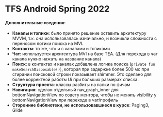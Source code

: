 # TFS Android Spring 2022

#### Дополнительные сведения:

- **Каналы и топики**: было принято решение оставить архитектуру MVVM, т.к. она использовалась изначально, и возникли сложности с переносом логики поиска на MVI. 
- **Контакты**: то же, что и с каналами и топиками
- **Чат**: используется архитектура MVI на базе TEA. (Для перехода в чат канала нужно нажать на название канала)
- **Поиск**: в контактах и каналах добавлена логика поиска (`private fun makeSearchDisposable()`), которая при задержке более 500 мс при стирании поисковой строки показывает shimmer. Это сделано для более корректной работы Ui при больших размерах списка.
- **Структура проекта**: классы разбиты на папки по фичам
- **Навигация**: сделан отдельный nav_graph_inner для bottomNavigationView по совету ментора, чтобы не менять visibility у bottomNavigationView при переходе в чат/профиль
- **Сторонние библиотеки, не использовавшиеся в курсе**: Paging3, Glide
